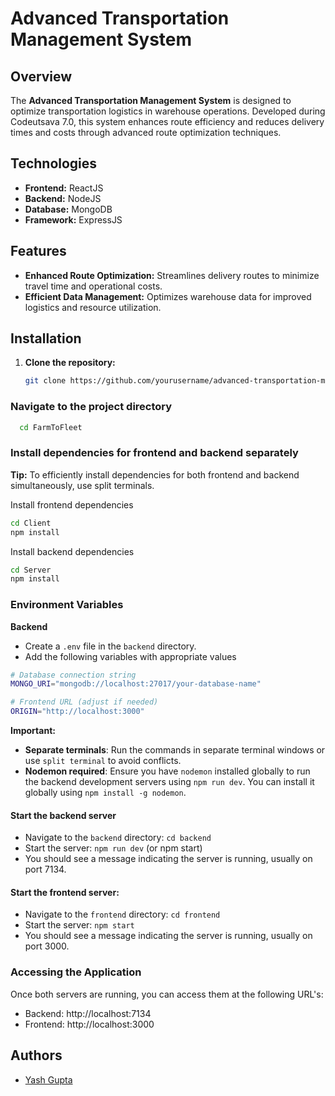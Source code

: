# Advanced Transportation Management System

## Overview

The **Advanced Transportation Management System** is designed to optimize transportation logistics in warehouse operations. Developed during Codeutsava 7.0, this system enhances route efficiency and reduces delivery times and costs through advanced route optimization techniques.

## Technologies

- **Frontend:** ReactJS
- **Backend:** NodeJS
- **Database:** MongoDB
- **Framework:** ExpressJS

## Features

- **Enhanced Route Optimization:** Streamlines delivery routes to minimize travel time and operational costs.
- **Efficient Data Management:** Optimizes warehouse data for improved logistics and resource utilization.

## Installation

1. **Clone the repository:**
   ```bash
   git clone https://github.com/yourusername/advanced-transportation-management-system.git
### Navigate to the project directory

```bash
  cd FarmToFleet
```

### Install dependencies for frontend and backend separately
**Tip:** To efficiently install dependencies for both frontend and backend simultaneously, use split terminals.

Install frontend dependencies
```bash
cd Client
npm install
```

Install backend dependencies

```bash
cd Server
npm install
```
### Environment Variables
**Backend**
- Create a `.env` file in the `backend` directory.
- Add the following variables with appropriate values
```bash
# Database connection string
MONGO_URI="mongodb://localhost:27017/your-database-name"

# Frontend URL (adjust if needed)
ORIGIN="http://localhost:3000"
```
**Important:**

- **Separate terminals**: Run the commands in separate terminal windows or use `split terminal` to avoid conflicts.
- **Nodemon required**: Ensure you have `nodemon` installed globally to run the backend development servers using `npm run dev`. You can install it globally using `npm install -g nodemon`.

#### Start the backend server
- Navigate to the `backend` directory: `cd backend`
- Start the server: `npm run dev` (or npm start)
- You should see a message indicating the server is running, usually on port 7134.
     
#### Start the frontend server:
- Navigate to the `frontend` directory: `cd frontend`
- Start the server: `npm start`
- You should see a message indicating the server is running, usually on port 3000.
### Accessing the Application
Once both servers are running, you can access them at the following URL's:
- Backend: http://localhost:7134
- Frontend: http://localhost:3000
## Authors
- [Yash Gupta](https://github.com/YashGupta2111)
